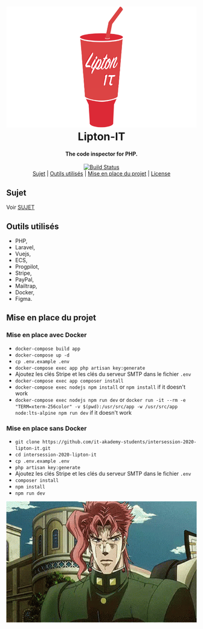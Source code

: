<h1 align="center">
  <a href="https://github.com/it-akademy-students/intersession-2020-lipton-it"><img src="resources/images/banner.png" alt="Lipton-IT" height="320"></a>
  <br>
  Lipton-IT
</h1>
<h4 align="center">The code inspector for PHP.</h2>

<p align="center">
  <a href="https://github.com/it-akademy-students/intersession-2020-lipton-it/workflows/Laravel%20Prod/badge.svg?branch=master"><img src="https://github.com/it-akademy-students/intersession-2020-lipton-it/workflows/Laravel%20Prod/badge.svg?branch=master" alt="Build Status"></a><br>
  <a href="SUJET.md">Sujet</a> | <a href="#outils-utilisés">Outils utilisés</a> | <a href="#mise-en-place-du-projet">Mise en place du projet</a> | <a href="LICENSE">License</a>
</p>

## Sujet

Voir [SUJET](SUJET.md)

## Outils utilisés

- PHP,
- Laravel,
- Vuejs,
- ECS,
- Progpilot,
- Stripe,
- PayPal,
- Mailtrap,
- Docker,
- Figma.

## Mise en place du projet

### Mise en place avec Docker

- `docker-compose build app`
- `docker-compose up -d`
- `cp .env.example .env`
- `docker-compose exec app php artisan key:generate`
- Ajoutez les clés Stripe et les clés du serveur SMTP dans le fichier `.env`
- `docker-compose exec app composer install`
- `docker-compose exec nodejs npm install` or `npm install` if it doesn't work
- `docker-compose exec nodejs npm run dev` or `docker run -it --rm -e "TERM=xterm-256color" -v $(pwd):/usr/src/app -w /usr/src/app node:lts-alpine npm run dev` if it doesn't work

### Mise en place sans Docker

- `git clone https://github.com/it-akademy-students/intersession-2020-lipton-it.git`
- `cd intersession-2020-lipton-it`
- `cp .env.example .env`
- `php artisan key:generate`
- Ajoutez les clés Stripe et les clés du serveur SMTP dans le fichier `.env`
- `composer install`
- `npm install`
- `npm run dev`

<p align="center"><img src="resources/images/jjba.gif" height="320"></p>

